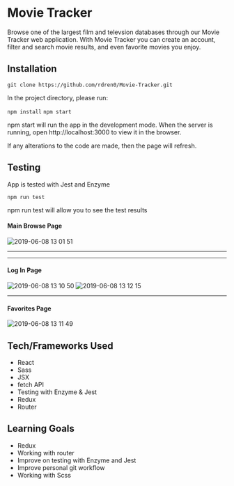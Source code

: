 # Movie Tracker
Browse one of the largest film and televsion databases through our Movie Tracker web application. With Movie Tracker you can create an account, filter and search movie results, and even favorite movies you enjoy.

## Installation

`git clone https://github.com/rdren0/Movie-Tracker.git`

In the project directory, please run:

`npm install`
`npm start`

npm start will run the app in the development mode. When the server is running, open http://localhost:3000 to view it in the browser.

If any alterations to the code are made, then the page will refresh.

## Testing

App is tested with Jest and Enzyme

`npm run test`

npm run test will allow you to see the test results

#### Main Browse Page

![2019-06-08 13 01 51](https://user-images.githubusercontent.com/39016273/59151283-ab8e6080-89ed-11e9-8b56-71a3fa7def2f.gif)


----------------------------------------------------------------------------------------------------------------------------
----------------------------------------------------------------------------------------------------------------------------
 #### Log In Page
![2019-06-08 13 10 50](https://user-images.githubusercontent.com/39016273/59151364-1f7d3880-89ef-11e9-80f0-c8377e0ea159.gif)
![2019-06-08 13 12 15](https://user-images.githubusercontent.com/39016273/59151370-3885e980-89ef-11e9-830b-95a46e07818c.gif)

----------------------------------------------------------------------------------------------------------------------------  ----------------------------------------------------------------------------------------------------------------------------
    
#### Favorites Page
![2019-06-08 13 11 49](https://user-images.githubusercontent.com/39016273/59151368-2c019100-89ef-11e9-84f9-59ceec0a8c9c.gif)



## Tech/Frameworks Used

* React
* Sass
* JSX
* fetch API
* Testing with Enzyme & Jest
* Redux
* Router

## Learning Goals 
* Redux
* Working with router
* Improve on testing with Enzyme and Jest
* Improve personal git workflow
* Working with Scss
